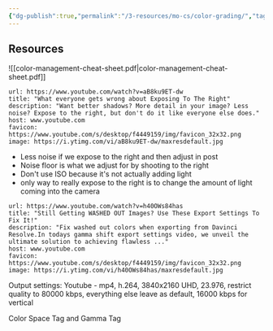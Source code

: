 ```yaml
---
{"dg-publish":true,"permalink":"/3-resources/mo-cs/color-grading/","tags":["📍","film-production"],"updated":"2025-10-18T21:23:28.543-07:00"}
---
```


## Resources
![[color-management-cheat-sheet.pdf\|color-management-cheat-sheet.pdf]]

```cardlink
url: https://www.youtube.com/watch?v=aB8ku9ET-dw
title: "What everyone gets wrong about Exposing To The Right"
description: "Want better shadows? More detail in your image? Less noise? Expose to the right, but don't do it like everyone else does."
host: www.youtube.com
favicon: https://www.youtube.com/s/desktop/f4449159/img/favicon_32x32.png
image: https://i.ytimg.com/vi/aB8ku9ET-dw/maxresdefault.jpg
```
 - Less noise if we expose to the right and then adjust in post
 - Noise floor is what we adjust for by shooting to the right
 - Don't use ISO because it's not actually adding light
 - only way to really expose to the right is to change the amount of light coming into the camera


```cardlink
url: https://www.youtube.com/watch?v=h40OWs84has
title: "Still Getting WASHED OUT Images? Use These Export Settings To Fix It!"
description: "Fix washed out colors when exporting from Davinci Resolve.In todays gamma shift export settings video, we unveil the ultimate solution to achieving flawless ..."
host: www.youtube.com
favicon: https://www.youtube.com/s/desktop/f4449159/img/favicon_32x32.png
image: https://i.ytimg.com/vi/h40OWs84has/maxresdefault.jpg
```

Output settings: Youtube - mp4, h.264, 3840x2160 UHD, 23.976, restrict quality to 80000 kbps, everything else leave as default, 16000 kbps for vertical

Color Space Tag and Gamma Tag